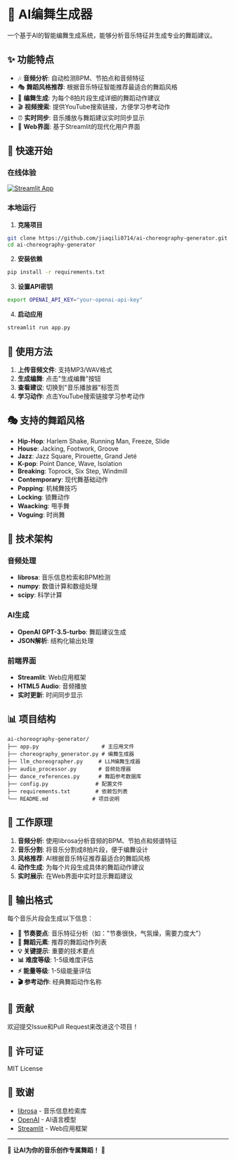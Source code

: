 # 🎵 AI编舞生成器

一个基于AI的智能编舞生成系统，能够分析音乐特征并生成专业的舞蹈建议。

## ✨ 功能特点

- 🎶 **音频分析**: 自动检测BPM、节拍点和音频特征
- 🎭 **舞蹈风格推荐**: 根据音乐特征智能推荐最适合的舞蹈风格
- 💃 **编舞生成**: 为每个8拍片段生成详细的舞蹈动作建议
- 🎬 **视频搜索**: 提供YouTube搜索链接，方便学习参考动作
- ⏰ **实时同步**: 音乐播放与舞蹈建议实时同步显示
- 📱 **Web界面**: 基于Streamlit的现代化用户界面

## 🚀 快速开始

### 在线体验
[![Streamlit App](https://static.streamlit.io/badges/streamlit_badge_black_white.svg)](https://your-app-name.streamlit.app/)

### 本地运行

1. **克隆项目**
```bash
git clone https://github.com/jiaqili0714/ai-choreography-generator.git
cd ai-choreography-generator
```

2. **安装依赖**
```bash
pip install -r requirements.txt
```

3. **设置API密钥**
```bash
export OPENAI_API_KEY="your-openai-api-key"
```

4. **启动应用**
```bash
streamlit run app.py
```

## 🎯 使用方法

1. **上传音频文件**: 支持MP3/WAV格式
2. **生成编舞**: 点击"生成编舞"按钮
3. **查看建议**: 切换到"音乐播放器"标签页
4. **学习动作**: 点击YouTube搜索链接学习参考动作

## 🎭 支持的舞蹈风格

- **Hip-Hop**: Harlem Shake, Running Man, Freeze, Slide
- **House**: Jacking, Footwork, Groove
- **Jazz**: Jazz Square, Pirouette, Grand Jeté
- **K-pop**: Point Dance, Wave, Isolation
- **Breaking**: Toprock, Six Step, Windmill
- **Contemporary**: 现代舞基础动作
- **Popping**: 机械舞技巧
- **Locking**: 锁舞动作
- **Waacking**: 甩手舞
- **Voguing**: 时尚舞

## 🔧 技术架构

### 音频处理
- **librosa**: 音乐信息检索和BPM检测
- **numpy**: 数值计算和数组处理
- **scipy**: 科学计算

### AI生成
- **OpenAI GPT-3.5-turbo**: 舞蹈建议生成
- **JSON解析**: 结构化输出处理

### 前端界面
- **Streamlit**: Web应用框架
- **HTML5 Audio**: 音频播放
- **实时更新**: 时间同步显示

## 📊 项目结构

```
ai-choreography-generator/
├── app.py                    # 主应用文件
├── choreography_generator.py # 编舞生成器
├── llm_choreographer.py     # LLM编舞生成器
├── audio_processor.py       # 音频处理器
├── dance_references.py      # 舞蹈参考数据库
├── config.py               # 配置文件
├── requirements.txt        # 依赖包列表
└── README.md              # 项目说明
```

## 🎵 工作原理

1. **音频分析**: 使用librosa分析音频的BPM、节拍点和频谱特征
2. **音乐分割**: 将音乐分割成8拍片段，便于编舞设计
3. **风格推荐**: AI根据音乐特征推荐最适合的舞蹈风格
4. **动作生成**: 为每个片段生成具体的舞蹈动作建议
5. **实时展示**: 在Web界面中实时显示舞蹈建议

## 📝 输出格式

每个音乐片段会生成以下信息：

- **🎵 节奏要点**: 音乐特征分析（如："节奏很快，气氛燥，需要力度大"）
- **💃 舞蹈元素**: 推荐的舞蹈动作列表
- **💡 关键提示**: 重要的技术要点
- **📊 难度等级**: 1-5级难度评估
- **⚡ 能量等级**: 1-5级能量评估
- **🎬 参考动作**: 经典舞蹈动作名称

## 🤝 贡献

欢迎提交Issue和Pull Request来改进这个项目！

## 📄 许可证

MIT License

## 🙏 致谢

- [librosa](https://librosa.org/) - 音乐信息检索库
- [OpenAI](https://openai.com/) - AI语言模型
- [Streamlit](https://streamlit.io/) - Web应用框架

---

🎵 **让AI为你的音乐创作专属舞蹈！** 💃
